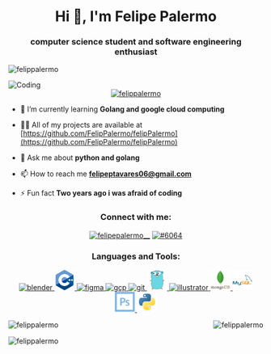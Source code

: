 <h1 align="center">Hi 👋, I'm Felipe Palermo</h1>
<h3 align="center">computer science student and software engineering enthusiast</h3>
<p align="left"> <img src="https://komarev.com/ghpvc/?username=felippalermo&label=Profile%20views&color=0e75b6&style=flat" alt="felippalermo" /> </p>
<img align="right" alt="Coding" width="1200" src="https://media.tenor.com/i0nzuUl-6wQAAAAC/background.gif">


<p align="center"> <a href="https://github.com/ryo-ma/github-profile-trophy"><img src="https://github-profile-trophy.vercel.app/?username=felippalermo" alt="felippalermo" /></a> </p>

- 📖 I’m currently learning **Golang and google cloud computing**

- 👨‍💻 All of my projects are available at [https://github.com/FelipPalermo/felipPalermo](https://github.com/FelipPalermo/felipPalermo)

- 💬 Ask me about **python and golang**

 - 📫 How to reach me **felipeptavares06@gmail.com**

- ⚡ Fun fact **Two years ago i was afraid of coding**

<h3 align="center">Connect with me:</h3>
<p align="center">
<a href="https://instagram.com/felipepalermo__" target="blank"><img align="center" src="https://raw.githubusercontent.com/rahuldkjain/github-profile-readme-generator/master/src/images/icons/Social/instagram.svg" alt="felipepalermo__" height="30" width="40" /></a>
<a href="https://discord.gg/#6064" target="blank"><img align="center" src="https://raw.githubusercontent.com/rahuldkjain/github-profile-readme-generator/master/src/images/icons/Social/discord.svg" alt="#6064" height="30" width="40" /></a>
</p>

<h3 align="center">Languages and Tools:</h3>
<p align="center"> <a href="https://www.blender.org/" target="_blank" rel="noreferrer"> <img src="https://download.blender.org/branding/community/blender_community_badge_white.svg" alt="blender" width="40" height="40"/> </a> <a href="https://www.w3schools.com/cpp/" target="_blank" rel="noreferrer"> <img src="https://raw.githubusercontent.com/devicons/devicon/master/icons/cplusplus/cplusplus-original.svg" alt="cplusplus" width="40" height="40"/> </a> <a href="https://www.figma.com/" target="_blank" rel="noreferrer"> <img src="https://www.vectorlogo.zone/logos/figma/figma-icon.svg" alt="figma" width="40" height="40"/> </a> <a href="https://cloud.google.com" target="_blank" rel="noreferrer"> <img src="https://www.vectorlogo.zone/logos/google_cloud/google_cloud-icon.svg" alt="gcp" width="40" height="40"/> </a> <a href="https://git-scm.com/" target="_blank" rel="noreferrer"> <img src="https://www.vectorlogo.zone/logos/git-scm/git-scm-icon.svg" alt="git" width="40" height="40"/> </a> <a href="https://golang.org" target="_blank" rel="noreferrer"> <img src="https://raw.githubusercontent.com/devicons/devicon/master/icons/go/go-original.svg" alt="go" width="40" height="40"/> </a> <a href="https://www.adobe.com/in/products/illustrator.html" target="_blank" rel="noreferrer"> <img src="https://www.vectorlogo.zone/logos/adobe_illustrator/adobe_illustrator-icon.svg" alt="illustrator" width="40" height="40"/> </a> <a href="https://www.mongodb.com/" target="_blank" rel="noreferrer"> <img src="https://raw.githubusercontent.com/devicons/devicon/master/icons/mongodb/mongodb-original-wordmark.svg" alt="mongodb" width="40" height="40"/> </a> <a href="https://www.mysql.com/" target="_blank" rel="noreferrer"> <img src="https://raw.githubusercontent.com/devicons/devicon/master/icons/mysql/mysql-original-wordmark.svg" alt="mysql" width="40" height="40"/> </a> <a href="https://www.photoshop.com/en" target="_blank" rel="noreferrer"> <img src="https://raw.githubusercontent.com/devicons/devicon/master/icons/photoshop/photoshop-line.svg" alt="photoshop" width="40" height="40"/> </a> <a href="https://www.python.org" target="_blank" rel="noreferrer"> <img src="https://raw.githubusercontent.com/devicons/devicon/master/icons/python/python-original.svg" alt="python" width="40" height="40"/> </a> </p>

<p><img align="left" src="https://github-readme-stats.vercel.app/api/top-langs?username=felippalermo&show_icons=true&locale=en&layout=compact" alt="felippalermo" /></p>

<p>&nbsp;<img align="right" src="https://github-readme-stats.vercel.app/api?username=felippalermo&show_icons=true&locale=en" alt="felippalermo" /></p>

<p><img align="center" src="https://github-readme-streak-stats.herokuapp.com/?user=felippalermo&" alt="felippalermo" /></p>

